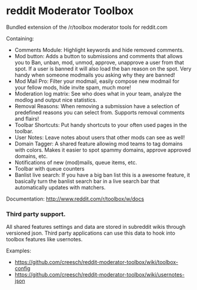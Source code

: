 reddit Moderator Toolbox
========================

Bundled extension of the /r/toolbox moderator tools for reddit.com 

Containing: 
- Comments Module: Highlight keywords and hide removed comments. 
- Mod button: Adds a button to submissions and comments that allows you to Ban, unban, mod, unmod, approve, unapprove a user from that spot. If a user is banned it will also load the ban reason on the spot. Very handy when someone modmails you asking why they are banned!
- Mod Mail Pro: Filter your modmail, easily compose new modmail for your fellow mods, hide invite spam, much more!
- Moderation log matrix: See who does what in your team, analyze the modlog and output nice statistics. 
- Removal Reasons: When removing a submission have a selection of predefined reasons you can select from. Supports removal comments and flairs!
- Toolbar Shortcuts: Put handy shortcuts to your often used pages in the toolbar. 
- User Notes: Leave notes about users that other mods can see as well!
- Domain Tagger: A shared feature allowing mod teams to tag domains with colors. Makes it easier to spot spammy domains, approve approved domains, etc.
- Notifications of new (mod)mails, queue items, etc. 
- Toolbar with queue counters
- Banlist live search: If you have a big ban list this is a awesome feature, it basically turn the banlist search bar in a live search bar that automatically updates with matchers. 

Documentation: http://www.reddit.com/r/toolbox/w/docs

### Third party support. 

All shared features settings and data are stored in subreddit wikis through versioned json. Third party applications can use this data to hook into toolbox features like usernotes. 

Examples: 

- https://github.com/creesch/reddit-moderator-toolbox/wiki/toolbox-config
- https://github.com/creesch/reddit-moderator-toolbox/wiki/usernotes-json
